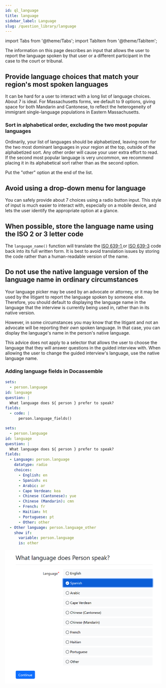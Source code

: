 ```yaml
---
id: ql_language
title: language
sidebar_label: Language
slug: /question_library/language
---
```


import Tabs from '@theme/Tabs';
import TabItem from '@theme/TabItem';

The information on this page describes an input that allows the user to 
report the language spoken by that user or a different participant in the
case to the court or tribunal.

## Provide language choices that match your region's most spoken languages

It can be hard for a user to interact with a long list of language choices. 
About 7 is ideal. For Massachusetts forms, we default to 9 options, giving
space for both Mandarin and Cantonese, to reflect the heterogeneity of 
immigrant single-language populations in Eastern Massachusetts.


### Sort in alphabetical order, excluding the two most popular languages
Ordinarily, your list of languages should be alphabetized, leaving room for the
two most dominant languages in your region at the top, outside of the
alphabetized sort. Any other order will cause your user extra effort to read. If
the second most popular language is very uncommon, we recommend placing it in
its alphabetical sort rather than as the second option.

Put the "other" option at the end of the list.

## Avoid using a drop-down menu for language

You can safely provide about 7 choices using a radio button input. This style of
input is much easier to interact with, especially on a mobile device, and lets 
the user identify the appropriate option at a glance.

## When possible, store the language name using the ISO 2 or 3 letter code

The `language_name()` function will translate the [ISO 639-1
](https://en.wikipedia.org/wiki/List_of_ISO_639-1_codes) or [ISO
639-3](https://en.wikipedia.org/wiki/ISO_639-3) code back into its full written
form. It is best to avoid translation issues by storing the code rather than a
human-readable version of the name.

## Do not use the native language version of the language name in ordinary circumstances

Your language picker may be used by an advocate or attorney, or it may be used
by the litigant to report the language spoken by someone else. Therefore, you
should default to displaying the language name in the language that the
interview is currently being used in, rather than in its native version.

However, in some circumstances you may know that the litigant and not an
advocate will be reporting their *own* spoken language. In that case, you can
display the language's name in the person's native language.

This advice does not apply to a selector that allows the user to choose the
language that they will answer questions in the guided interview with. When
allowing the user to change the guided interview's language, use the native
language name.

### Adding language fields in Docassemble
<Tabs>
  <TabItem value="Assembly Line Example" label="Assembly Line Example" default>

```yaml
sets:
  - person.language
id: language
question: |
  What language does ${ person } prefer to speak?
fields:
  - code: |
      person.language_fields()
```      

  </TabItem>
  <TabItem value="Vanilla Docassemble" label="Vanilla Docassemble">

```yaml
sets:
  - person.language
id: language
question: |
  What language does ${ person } prefer to speak?
fields:
  - Language: person.language
    datatype: radio
    choices:
      - English: en
      - Spanish: es
      - Arabic: ar
      - Cape Verdean: kea
      - Chinese (Cantonese): yue
      - Chinese (Mandarin): cmn
      - French: fr
      - Haitian: ht
      - Portuguese: pt
      - Other: other
  - Other language: person.language_other
    show if: 
      variable: person.language
      is: other
```        


  </TabItem>
  <TabItem value="preview" label="Preview">

  ![](./assets/example-al-language.png)

  </TabItem>
</Tabs>